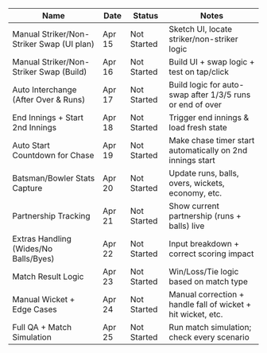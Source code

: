 | Name                                       | Date       | Status        | Notes                                                                 |
|--------------------------------------------|------------|----------------|-----------------------------------------------------------------------|
| Manual Striker/Non-Striker Swap (UI plan)  | Apr 15     | Not Started    | Sketch UI, locate striker/non-striker logic                          |
| Manual Striker/Non-Striker Swap (Build)    | Apr 16     | Not Started    | Build UI + swap logic + test on tap/click                            |
| Auto Interchange (After Over & Runs)       | Apr 17     | Not Started    | Build logic for auto-swap after 1/3/5 runs or end of over            |
| End Innings + Start 2nd Innings            | Apr 18     | Not Started    | Trigger end innings & load fresh state                               |
| Auto Start Countdown for Chase             | Apr 19     | Not Started    | Make chase timer start automatically on 2nd innings start            |
| Batsman/Bowler Stats Capture               | Apr 20     | Not Started    | Update runs, balls, overs, wickets, economy, etc.                    |
| Partnership Tracking                       | Apr 21     | Not Started    | Show current partnership (runs + balls) live                         |
| Extras Handling (Wides/No Balls/Byes)      | Apr 22     | Not Started    | Input breakdown + correct scoring impact                             |
| Match Result Logic                         | Apr 23     | Not Started    | Win/Loss/Tie logic based on match type                               |
| Manual Wicket + Edge Cases                 | Apr 24     | Not Started    | Manual correction + handle fall of wicket + hit wicket, etc.         |
| Full QA + Match Simulation                 | Apr 25     | Not Started    | Run match simulation; check every scenario                           |